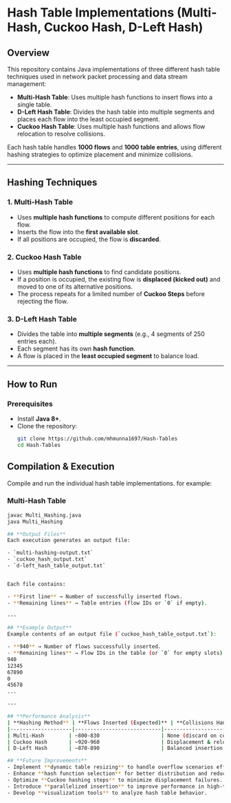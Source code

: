 # **Hash Table Implementations (Multi-Hash, Cuckoo Hash, D-Left Hash)**

## **Overview**
This repository contains Java implementations of three different hash table techniques used in network packet processing and data stream management:

- **Multi-Hash Table**: Uses multiple hash functions to insert flows into a single table.
- **D-Left Hash Table**: Divides the hash table into multiple segments and places each flow into the least occupied segment.
- **Cuckoo Hash Table**: Uses multiple hash functions and allows flow relocation to resolve collisions.

Each hash table handles **1000 flows** and **1000 table entries**, using different hashing strategies to optimize placement and minimize collisions.

---

## **Hashing Techniques**
### **1. Multi-Hash Table**
- Uses **multiple hash functions** to compute different positions for each flow.
- Inserts the flow into the **first available slot**.
- If all positions are occupied, the flow is **discarded**.

### **2. Cuckoo Hash Table**
- Uses **multiple hash functions** to find candidate positions.
- If a position is occupied, the existing flow is **displaced (kicked out)** and moved to one of its alternative positions.
- The process repeats for a limited number of **Cuckoo Steps** before rejecting the flow.

### **3. D-Left Hash Table**
- Divides the table into **multiple segments** (e.g., 4 segments of 250 entries each).
- Each segment has its own **hash function**.
- A flow is placed in the **least occupied segment** to balance load.

---

## **How to Run**
### **Prerequisites**
- Install **Java 8+**.
- Clone the repository:
  ```bash
  git clone https://github.com/mhmunna1697/Hash-Tables
  cd Hash-Tables

## **Compilation & Execution**
Compile and run the individual hash table implementations. for example:

### **Multi-Hash Table**
```bash
javac Multi_Hashing.java
java Multi_Hashing

## **Output Files**
Each execution generates an output file:

- `multi-hashing-output.txt`
- `cuckoo_hash_output.txt`
- `d-left_hash_table_output.txt`


Each file contains:

- **First line** → Number of successfully inserted flows.
- **Remaining lines** → Table entries (flow IDs or `0` if empty).

---

## **Example Output**
Example contents of an output file (`cuckoo_hash_table_output.txt`):

- **940** → Number of flows successfully inserted.
- **Remaining lines** → Flow IDs in the table (or `0` for empty slots).
940
12345
67890
0
45678
...

---

## **Performance Analysis**
| **Hashing Method** | **Flows Inserted (Expected)** | **Collisions Handled** |
|--------------------|----------------------------|------------------------|
| Multi-Hash        | ~800-830                    | None (discard on collision) |
| Cuckoo Hash       | ~920-960                    | Displacement & relocation |
| D-Left Hash       | ~870-890                    | Balanced insertion |

## **Future Improvements**
- Implement **dynamic table resizing** to handle overflow scenarios efficiently.
- Enhance **hash function selection** for better distribution and reduced collisions.
- Optimize **Cuckoo hashing steps** to minimize displacement failures.
- Introduce **parallelized insertion** to improve performance in high-throughput environments.
- Develop **visualization tools** to analyze hash table behavior.